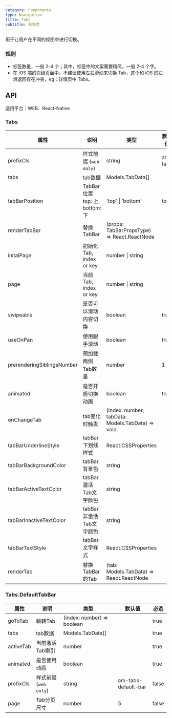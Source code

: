 ```yaml
---
category: Components
type: Navigation
title: Tabs
subtitle: 标签页
---
```



用于让用户在不同的视图中进行切换。

### 规则
- 标签数量，一般 2-4 个；其中，标签中的文案需要精简，一般 2-4 个字。
- 在 iOS 端的次级页面中，不建议使用左右滑动来切换 Tab，这个和 iOS 的左滑返回存在冲突，eg：详情页中 Tabs。


## API

适用平台：WEB、React-Native

### Tabs

属性 | 说明 | 类型 | 默认值 | 必选
----|-----|------|------|------
prefixCls|样式前缀 (`web only`)|string| am-tabs|false
tabs|tab数据|Models.TabData[]||true
tabBarPosition|TabBar位置 top: 上, bottom: 下|'top' \| 'bottom' | top|false
renderTabBar|替换TabBar|(props: TabBarPropsType) => React.ReactNode||false
initalPage|初始化Tab, index or key|number \| string||false
page|当前Tab, index or key|number \| string||false
swipeable|是否可以滑动内容切换|boolean| true|false
useOnPan|使用跟手滚动|boolean| true|false
prerenderingSiblingsNumber|预加载两侧Tab数量|number| 1|false
animated|是否开启切换动画|boolean| true|false
onChangeTab|tab变化时触发|(index: number, tabData: Models.TabData) => void||false
tabBarUnderlineStyle|tabBar下划线样式|React.CSSProperties||false
tabBarBackgroundColor|tabBar背景色|string||false
tabBarActiveTextColor|tabBar激活Tab文字颜色|string||false
tabBarInactiveTextColor|tabBar非激活Tab文字颜色|string||false
tabBarTextStyle|tabBar文字样式|React.CSSProperties||false
renderTab|替换TabBar的Tab|(tab: Models.TabData) => React.ReactNode||false

### Tabs.DefaultTabBar

属性 | 说明 | 类型 | 默认值 | 必选
----|-----|------|------|------
goToTab|跳转Tab|(index: number) => boolean||true
tabs|tab数据|Models.TabData[]||true
activeTab|当前激活Tab索引|number||true
animated|是否使用动画|boolean||true
prefixCls |样式前缀 (`web only`)|string| am-tabs-default-bar|false
page |Tab分页尺寸|number| 5|false